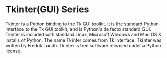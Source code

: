 # Tkinter(GUI) Series
 Tkinter is a Python binding to the Tk GUI toolkit. It is the standard Python interface to the Tk GUI toolkit, and is Python's de facto standard GUI. Tkinter is included with standard Linux, Microsoft Windows and Mac OS X installs of Python.  The name Tkinter comes from Tk interface. Tkinter was written by Fredrik Lundh. Tkinter is free software released under a Python license.
